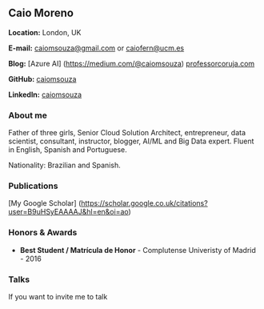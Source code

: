 ## Caio Moreno

**Location:** London, UK

**E-mail:** caiomsouza@gmail.com or caiofern@ucm.es

**Blog:** 
[Azure AI] (https://medium.com/@caiomsouza)
[professorcoruja.com](http://professorcoruja.com/)

**GitHub:** [caiomsouza](https://github.com/caiomsouza)

**LinkedIn:** [caiomsouza](https://www.linkedin.com/in/caiomsouza/)

### About me
Father of three girls, Senior Cloud Solution Architect, entrepreneur, data scientist, consultant, instructor, blogger, AI/ML and Big Data expert. Fluent in English, Spanish and Portuguese. 

Nationality: Brazilian and Spanish.<BR>

### Publications
[My Google Scholar] (https://scholar.google.co.uk/citations?user=B9uHSyEAAAAJ&hl=en&oi=ao)

### Honors & Awards
- **Best Student / Matrícula de Honor** - Complutense Univeristy of Madrid - 2016

### Talks
If you want to invite me to talk 
